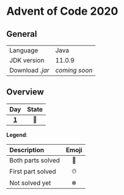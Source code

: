 # Advent of Code 2020
## General
|||
|:---|:---|
|     Language    |      Java     |
|   JDK version   |     11.0.9    |
| Download *.jar* | *coming soon* |

## Overview
| Day | State |
|:---:|:---:|
| **[1](src/main/src/mineiwik.AoC_2020/Day1.java)**  | 🌟 |

**Legend**:

| Description | Emoji |
|:---|:---:|
| Both parts solved | 🌟 |
| First part solved | ⛄ |
|   Not solved yet  | ❄ |

